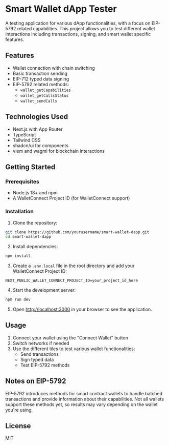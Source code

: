 # Smart Wallet dApp Tester

A testing application for various dApp functionalities, with a focus on EIP-5792 related capabilities. This project allows you to test different wallet interactions including transactions, signing, and smart wallet specific features.

## Features

- Wallet connection with chain switching
- Basic transaction sending
- EIP-712 typed data signing
- EIP-5792 related methods:
  - `wallet_getCapabilities`
  - `wallet_getCallsStatus`
  - `wallet_sendCalls`

## Technologies Used

- Next.js with App Router
- TypeScript
- Tailwind CSS
- shadcn/ui for components
- viem and wagmi for blockchain interactions

## Getting Started

### Prerequisites

- Node.js 18+ and npm
- A WalletConnect Project ID (for WalletConnect support)

### Installation

1. Clone the repository:
```bash
git clone https://github.com/yourusername/smart-wallet-dapp.git
cd smart-wallet-dapp
```

2. Install dependencies:
```bash
npm install
```

3. Create a `.env.local` file in the root directory and add your WalletConnect Project ID:
```
NEXT_PUBLIC_WALLET_CONNECT_PROJECT_ID=your_project_id_here
```

4. Start the development server:
```bash
npm run dev
```

5. Open [http://localhost:3000](http://localhost:3000) in your browser to see the application.

## Usage

1. Connect your wallet using the "Connect Wallet" button
2. Switch networks if needed
3. Use the different tiles to test various wallet functionalities:
   - Send transactions
   - Sign typed data
   - Test EIP-5792 methods

## Notes on EIP-5792

EIP-5792 introduces methods for smart contract wallets to handle batched transactions and provide information about their capabilities. Not all wallets support these methods yet, so results may vary depending on the wallet you're using.

## License

MIT
